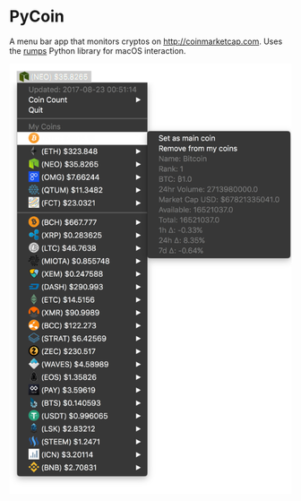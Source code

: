 # PyCoin
A menu bar app that monitors cryptos on http://coinmarketcap.com. Uses the [rumps](https://github.com/jaredks/rumps) Python library for macOS interaction.

![](https://raw.githubusercontent.com/jonathanjsimon/pycoin/master/PyCoin.png)
